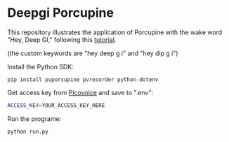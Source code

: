 # Deepgi Porcupine

This repository illustrates the application of Porcupine with the wake word "Hey, Deep GI," following this [tutorial](https://picovoice.ai/blog/python-wake-word-detection-tutorial/).

(the custom keywords are "hey deep g i" and "hey dip g i")

Install the Python SDK:

```console
pip install pvporcupine pvrecorder python-dotenv
```

Get access key from [Picovoice](https://console.picovoice.ai/) and save to ".env":

```bash
ACCESS_KEY=YOUR_ACCESS_KEY_HERE
```

Run the programe:
```console
python run.py
```
